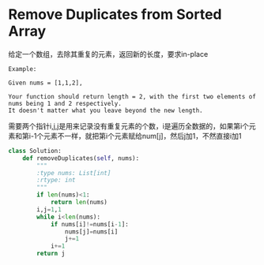 # Remove Duplicates from Sorted Array

给定一个数组，去除其重复的元素，返回新的长度，要求in-place

```
Example:

Given nums = [1,1,2],

Your function should return length = 2, with the first two elements of nums being 1 and 2 respectively.
It doesn't matter what you leave beyond the new length.
```
需要两个指针i,j,j是用来记录没有重复元素的个数，i是遍历全数据的，如果第i个元素和第i-1个元素不一样，就把第i个元素赋给num[j]，然后j加1，不然直接i加1


```py
class Solution:
    def removeDuplicates(self, nums):
        """
        :type nums: List[int]
        :rtype: int
        """
        if len(nums)<1:
            return len(nums)
        i,j=1,1
        while i<len(nums):
            if nums[i]!=nums[i-1]:
                nums[j]=nums[i]
                j+=1
            i+=1
        return j
```
